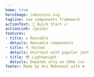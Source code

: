 ```yaml
---
home: true
heroImage: /abucoins.svg
tagline: vue components framework
actionText: 🤘 Quick Start 👉
actionLink: /guide/
features:
- title: ♻️ Reusable
  details: Reusable components
- title: ⛏ Tested
  details: Unittest with popular jest
- title: 😎 Lightweight
  details: Depends only on 20kb css
footer: Made by Avi Mehenwal with ❤️
---
```

